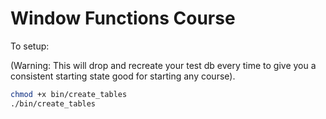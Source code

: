 # Window Functions Course

To setup:

(Warning: This will drop and recreate your test db every time to give you a consistent starting state good for starting any course).

```bash
chmod +x bin/create_tables
./bin/create_tables
```
